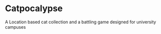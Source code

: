 # Catpocalypse
A Location based  cat collection and a battling game designed for university campuses
